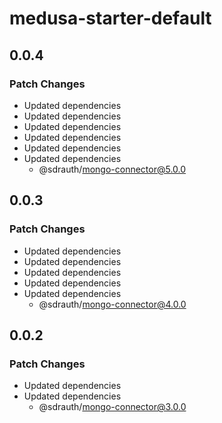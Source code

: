 # medusa-starter-default

## 0.0.4

### Patch Changes

- Updated dependencies
- Updated dependencies
- Updated dependencies
- Updated dependencies
- Updated dependencies
- Updated dependencies
  - @sdrauth/mongo-connector@5.0.0

## 0.0.3

### Patch Changes

- Updated dependencies
- Updated dependencies
- Updated dependencies
- Updated dependencies
- Updated dependencies
  - @sdrauth/mongo-connector@4.0.0

## 0.0.2

### Patch Changes

- Updated dependencies
- Updated dependencies
  - @sdrauth/mongo-connector@3.0.0

